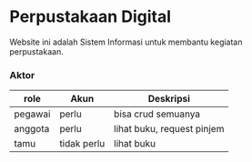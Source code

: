 # Perpustakaan Digital
Website ini adalah Sistem Informasi untuk membantu kegiatan perpustakaan.

### Aktor
| **role** | **Akun**    | **Deskripsi**              |
|----------|-------------|----------------------------|
| pegawai  | perlu       | bisa crud semuanya         |
| anggota  | perlu       | lihat buku, request pinjem |
| tamu     | tidak perlu | lihat buku                 |at buku                 |
  
  